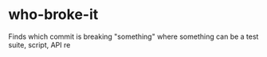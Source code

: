 who-broke-it
============

Finds which commit is breaking "something" where something can be a test suite, script, API re
